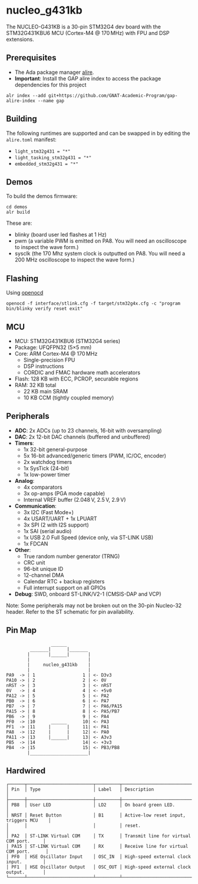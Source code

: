 # nucleo_g431kb
The NUCLEO-G431KB is a 30-pin STM32G4 dev board with the STM32G431KBU6 MCU (Cortex-M4 @ 170 MHz) with FPU and DSP extensions.

## Prerequisites
- The Ada package manager [alire](https://alire.ada.dev/).
- **Important**: Install the GAP alire index to access the package dependencies for this project

```
alr index --add git+https://github.com/GNAT-Academic-Program/gap-alire-index --name gap
```

## Building

The following runtimes are supported and can be swapped in by editing the `alire.toml` manifest:

- `light_stm32g431 = "*"`
- `light_tasking_stm32g431 = "*"`
- `embedded_stm32g431 = "*"`


## Demos

To build the demos firmware:
```
cd demos  
alr build
```

These are:
- blinky (board user led flashes at 1 Hz)
- pwm (a variable PWM is emitted on PA8. You will need an oscilloscope to inspect the wave form.)
- sysclk (the 170 Mhz system clock is outputted on PA8. You will need a 200 MHz oscilloscope to inspect the wave form.)

## Flashing
Using [openocd](https://github.com/openocd-org/openocd)
```
openocd -f interface/stlink.cfg -f target/stm32g4x.cfg -c "program bin/blinky verify reset exit"
```

## MCU

- MCU: STM32G431KBU6 (STM32G4 series)
- Package: UFQFPN32 (5×5 mm)
- Core: ARM Cortex-M4 @ 170 MHz  
  - Single-precision FPU  
  - DSP instructions  
  - CORDIC and FMAC hardware math accelerators
- Flash: 128 KB with ECC, PCROP, securable regions
- RAM: 32 KB total  
  - 22 KB main SRAM  
  - 10 KB CCM (tightly coupled memory)


## Peripherals

- **ADC**: 2x ADCs (up to 23 channels, 16-bit with oversampling)
- **DAC**: 2x 12-bit DAC channels (buffered and unbuffered)
- **Timers**:
  - 1x 32-bit general-purpose
  - 5x 16-bit advanced/generic timers (PWM, IC/OC, encoder)
  - 2x watchdog timers
  - 1x SysTick (24-bit)
  - 1x low-power timer
- **Analog**:
  - 4x comparators
  - 3x op-amps (PGA mode capable)
  - Internal VREF buffer (2.048 V, 2.5 V, 2.9 V)
- **Communication**:
  - 3x I2C (Fast Mode+)
  - 4x USART/UART + 1x LPUART
  - 3x SPI (2 with I2S support)
  - 1x SAI (serial audio)
  - 1x USB 2.0 Full Speed (device only, via ST-LINK USB)
  - 1x FDCAN
- **Other**:
  - True random number generator (TRNG)
  - CRC unit
  - 96-bit unique ID
  - 12-channel DMA
  - Calendar RTC + backup registers
  - Full interrupt support on all GPIOs
- **Debug**: SWD, onboard ST-LINK/V2-1 (CMSIS-DAP and VCP)

Note: Some peripherals may not be broken out on the 30-pin Nucleo-32 header. Refer to the ST schematic for pin availability.


## Pin Map

```
                 ______
         _______|      |_______
        |       |______|       |
        |                      |
        |     nucleo_g431kb    |    
        |                      |
PA9  -> | 1                  1 | <- D3v3
PA10 -> | 2                  2 | <- 0V
nRST -> | 3                  3 | <- nRST
0V   -> | 4                  4 | <- +5v0
PA12 -> | 5                  5 | <- PA2
PB0  -> | 6                  6 | <- PA7
PB7  -> | 7                  7 | <- PA6/PA15
PA15 -> | 8                  8 | <- PA5/PB7
PB6  -> | 9                  9 | <- PA4
PF0  -> |10      ______      10| <- PA3
PF1  -> |11     |      |     11| <- PA1
PA8  -> |12     |      |     12| <- PA0
PA11 -> |13     |______|     13| <- A3v3
PB5  -> |14                  14| <- +3v3
PB4  -> |15                  15| <- PB3/PB8
        |______________________|
```

## Hardwired

```
┌──────┬─────────────────────────┬─────────┬─────────────────────────────────────────┐
│ Pin  │ Type                    │ Label   │ Description                             │
├──────┼─────────────────────────┼─────────┼─────────────────────────────────────────┤
│ PB8  │ User LED                │ LD2     │ On board green LED.                     │
│ NRST │ Reset Button            │ B1      │ Active-low reset input, triggers MCU    │
│      │                         │         │ reset.                                  │
│ PA2  │ ST-LINK Virtual COM     │ TX      │ Transmit line for virtual COM port.     │
│ PA15 │ ST-LINK Virtual COM     │ RX      │ Receive line for virtual COM port.      │
│ PF0  │ HSE Oscillator Input    │ OSC_IN  │ High-speed external clock input.        │
│ PF1  │ HSE Oscillator Output   │ OSC_OUT │ High-speed external clock output.       │
└──────┴─────────────────────────┴─────────┴─────────────────────────────────────────┘
```
